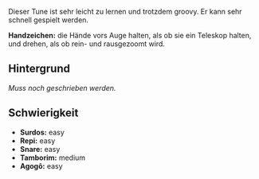 Dieser Tune ist sehr leicht zu lernen und trotzdem groovy. Er kann sehr schnell
gespielt werden.

**Handzeichen:** die Hände vors Auge halten, als ob sie ein Teleskop halten, und
drehen, als ob rein- und rausgezoomt wird.

## Hintergrund

*Muss noch geschrieben werden.*

## Schwierigkeit

* **Surdos:** easy
* **Repi:** easy
* **Snare:** easy
* **Tamborim:** medium
* **Agogô:** easy
